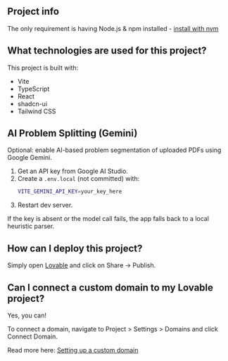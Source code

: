 ## Project info
The only requirement is having Node.js & npm installed - [install with nvm](https://github.com/nvm-sh/nvm#installing-and-updating)



## What technologies are used for this project?

This project is built with:

- Vite
- TypeScript
- React
- shadcn-ui
- Tailwind CSS

## AI Problem Splitting (Gemini)

Optional: enable AI-based problem segmentation of uploaded PDFs using Google Gemini.

1. Get an API key from Google AI Studio.
2. Create a `.env.local` (not committed) with:
	```bash
	VITE_GEMINI_API_KEY=your_key_here
	```
3. Restart dev server.

If the key is absent or the model call fails, the app falls back to a local heuristic parser.


## How can I deploy this project?

Simply open [Lovable](https://lovable.dev/projects/fb1f8a8d-156a-49ac-bd1c-5b3af28e60d9) and click on Share -> Publish.

## Can I connect a custom domain to my Lovable project?

Yes, you can!

To connect a domain, navigate to Project > Settings > Domains and click Connect Domain.

Read more here: [Setting up a custom domain](https://docs.lovable.dev/features/custom-domain#custom-domain)
